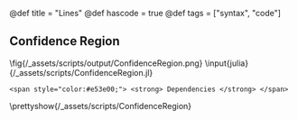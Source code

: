 @def title = "Lines"
@def hascode = true
@def tags = ["syntax", "code"]


## Confidence Region
\fig{/_assets/scripts/output/ConfidenceRegion.png}
\input{julia}{/_assets/scripts/ConfidenceRegion.jl}
~~~
<span style="color:#e53e00;"> <strong> Dependencies </strong> </span>
~~~
\prettyshow{/_assets/scripts/ConfidenceRegion}
